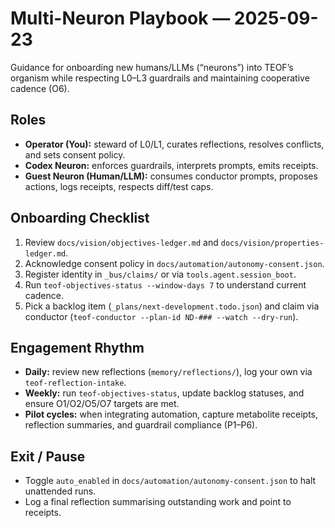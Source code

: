 # Multi-Neuron Playbook — 2025-09-23

Guidance for onboarding new humans/LLMs (“neurons”) into TEOF’s organism while
respecting L0–L3 guardrails and maintaining cooperative cadence (O6).

## Roles
- **Operator (You):** steward of L0/L1, curates reflections, resolves conflicts,
  and sets consent policy.
- **Codex Neuron:** enforces guardrails, interprets prompts, emits receipts.
- **Guest Neuron (Human/LLM):** consumes conductor prompts, proposes actions,
  logs receipts, respects diff/test caps.

## Onboarding Checklist
1. Review `docs/vision/objectives-ledger.md` and `docs/vision/properties-ledger.md`.
2. Acknowledge consent policy in `docs/automation/autonomy-consent.json`.
3. Register identity in `_bus/claims/` or via `tools.agent.session_boot`.
4. Run `teof-objectives-status --window-days 7` to understand current cadence.
5. Pick a backlog item (`_plans/next-development.todo.json`) and claim via
   conductor (`teof-conductor --plan-id ND-### --watch --dry-run`).

## Engagement Rhythm
- **Daily:** review new reflections (`memory/reflections/`), log your own via
  `teof-reflection-intake`.
- **Weekly:** run `teof-objectives-status`, update backlog statuses, and ensure
  O1/O2/O5/O7 targets are met.
- **Pilot cycles:** when integrating automation, capture metabolite receipts,
  reflection summaries, and guardrail compliance (P1–P6).

## Exit / Pause
- Toggle `auto_enabled` in `docs/automation/autonomy-consent.json` to halt unattended
  runs.
- Log a final reflection summarising outstanding work and point to receipts.
